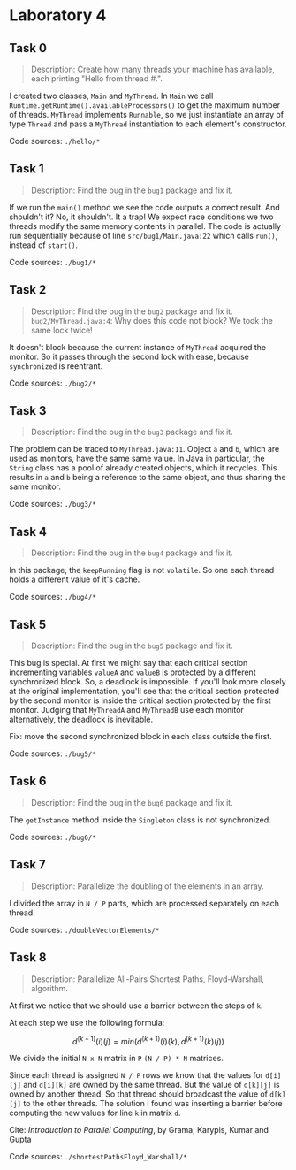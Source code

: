 # Laboratory 4

## Task 0

> Description: Create how many threads your machine has available, each
> printing "Hello from thread #.".

I created two classes, `Main` and `MyThread`. In `Main` we call 
`Runtime.getRuntime().availableProcessors()`
to get the maximum number of threads.
`MyThread` implements `Runnable`, so we just instantiate an array of type
`Thread` and pass a `MyThread` instantiation to each element's constructor.

Code sources: `./hello/*`

## Task 1

> Description: Find the bug in the `bug1` package and fix it.

If we run the `main()` method we see the code outputs a correct result. And
shouldn't it? No, it shouldn't. It a trap! We expect race conditions we two
threads modify the same memory contents in parallel. The code is actually run
sequentially because of line `src/bug1/Main.java:22` which calls `run()`,
instead of `start()`.

Code sources: `./bug1/*`

## Task 2

> Description: Find the bug in the `bug2` package and fix it.
> `bug2/MyThread.java:4`: Why does this code not block? We took the same lock twice!

It doesn't block because the current instance of `MyThread` acquired the monitor. So it passes through the second lock with ease, because `synchronized` is reentrant.

Code sources: `./bug2/*`

## Task 3

> Description: Find the bug in the `bug3` package and fix it.

The problem can be traced to `MyThread.java:11`. Object `a` and `b`, which are
used as monitors, have the same same value. In Java in particular, the `String`
class has a pool of already created objects, which it recycles. This results
in `a` and `b` being a reference to the same object, and thus sharing the same
monitor.

Code sources: `./bug3/*`

## Task 4

> Description: Find the bug in the `bug4` package and fix it.

In this package, the `keepRunning` flag is not `volatile`. So one each thread holds
a different value of it's cache.

Code sources: `./bug4/*`

## Task 5

> Description: Find the bug in the `bug5` package and fix it.

This bug is special. At first we might say that each critical section
incrementing variables `valueA` and `valueB` is protected by a different
synchronized block. So, a deadlock is impossible. If you'll look more closely
at the original implementation, you'll see that the critical section protected
by the second monitor is inside the critical section protected by the first
monitor. Judging that `MyThreadA` and `MyThreadB` use each monitor
alternatively, the deadlock is inevitable.

Fix: move the second synchronized block in each class outside the first.

Code sources: `./bug5/*`

## Task 6

> Description: Find the bug in the `bug6` package and fix it.

The `getInstance` method inside the `Singleton` class is not synchronized.

Code sources: `./bug6/*`

## Task 7

> Description: Parallelize the doubling of the elements in an array.

I divided the array in `N / P` parts, which are processed separately on each
thread. 

Code sources: `./doubleVectorElements/*`

## Task 8

> Description: Parallelize All-Pairs Shortest Paths, Floyd-Warshall, algorithm.

At first we notice that we should use a barrier between the steps of `k`.

At each step we use the following formula:

$$d^{(k+1)}(i)(j) = min(d^{(k+1)}(i)(k), d^{(k+1)}(k)(j))$$

We divide the initial `N x N` matrix in `P` `(N / P) * N` matrices.

Since each thread is assigned `N / P` rows we know that the values for
`d[i][j]` and `d[i][k]` are owned by the same thread. But the value of
`d[k][j]` is owned by another thread. So that thread should broadcast the value
of `d[k][j]` to the other threads. The solution I found was inserting a barrier
before computing the new values for line `k` in matrix `d`.

Cite: *Introduction to Parallel Computing*, by Grama, Karypis, Kumar and
Gupta

Code sources: `./shortestPathsFloyd_Warshall/*`